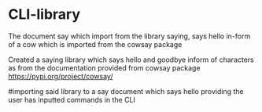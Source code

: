 # CLI-library
The document say which import from the library saying, says hello in-form of a cow which is imported from the cowsay package

Created a saying library which says hello and goodbye inform of characters as from the documentation provided from cowsay package 
https://pypi.org/project/cowsay/

#importing said library to a say document which says hello providing the user has inputted commands in the CLI 
